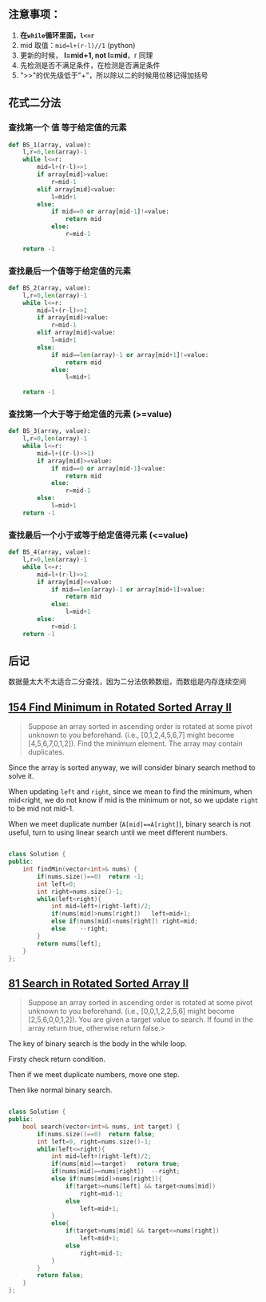 ## 注意事项：

1. **在`while`循环里面，`l<=r`**
2. mid 取值：`mid=l+(r-l)//1` (python)
3. 更新的时候， **l=mid+1, not l=mid**，r 同理
4. 先检测是否不满足条件，在检测是否满足条件
5. ">>"的优先级低于"+"，所以除以二的时候用位移记得加括号

## 花式二分法

### 查找第一个 值 等于给定值的元素

```py
def BS_1(array, value):
    l,r=0,len(array)-1
    while l<=r:
        mid=l+(r-l)>>1
        if array[mid]>value:
            r=mid-1
        elif array[mid]<value:
            l=mid+1
        else:
            if mid==0 or array[mid-1]!=value:
                return mid
            else:
                r=mid-1
    
    return -1
```

### 查找最后一个值等于给定值的元素

```py
def BS_2(array, value):
    l,r=0,len(array)-1
    while l<=r:
        mid=l+(r-l)>>1
        if array[mid]>value:
            r=mid-1
        elif array[mid]<value:
            l=mid+1
        else:
            if mid==len(array)-1 or array[mid+1]!=value:
                return mid
            else:
                l=mid+1
    
    return -1
```

### 查找第一个大于等于给定值的元素 (>=value)

```py
def BS_3(array, value):
    l,r=0,len(array)-1
    while l<=r:
        mid=l+((r-l)>>1)
        if array[mid]>=value:
            if mid==0 or array[mid-1]<value:
                return mid
            else:
                r=mid-1
        else:
            l=mid+1
    return -1
```

### 查找最后一个小于或等于给定值得元素 (<=value)

```py
def BS_4(array, value):
    l,r=0,len(array)-1
    while l<=r:
        mid=l+(r-l)>>1
        if array[mid]<=value:
            if mid==len(array)-1 or array[mid+1]>value:
                return mid
            else:
                l=mid+1
        else:
            r=mid-1
    return -1

```

## 后记

数据量太大不太适合二分查找，因为二分法依赖数组，而数组是内存连续空间

## [154 Find Minimum in Rotated Sorted Array II](https://leetcode.com/problems/find-minimum-in-rotated-sorted-array-ii/)

> Suppose an array sorted in ascending order is rotated at some pivot unknown to you beforehand.
> (i.e.,  [0,1,2,4,5,6,7] might become  [4,5,6,7,0,1,2]).
> Find the minimum element.
> The array may contain duplicates.

Since the array is sorted anyway, we will consider binary search method to solve it.

When updating `left` and `right`, since we mean to find the minimum, when mid<right, we do not know if mid is the minimum or not, so we update `right` to be mid not mid-1.

When we meet duplicate number (`A[mid]==A[right]`), binary search is not useful, turn to using linear search until we meet different numbers.

```cpp

class Solution {
public:
    int findMin(vector<int>& nums) {
        if(nums.size()==0)  return -1;
        int left=0;
        int right=nums.size()-1;
        while(left<right){
            int mid=left+(right-left)/2;
            if(nums[mid]>nums[right])   left=mid+1;
            else if(nums[mid]<nums[right]) right=mid;
            else    --right;
        }
        return nums[left];
    }
};
```

## [81 Search in Rotated Sorted Array II](https://leetcode.com/problems/search-in-rotated-sorted-array-ii/)

> Suppose an array sorted in ascending order is rotated at some pivot unknown to you beforehand.
> (i.e., [0,0,1,2,2,5,6] might become [2,5,6,0,0,1,2]).
> You are given a target value to search. If found in the array return true, otherwise return false.> 

The key of binary search is the body in the while loop.

Firsty check return condition.

Then if we meet duplicate numbers, move one step.

Then like normal binary search.

```cpp

class Solution {
public:
    bool search(vector<int>& nums, int target) {
        if(nums.size()==0)  return false;
        int left=0, right=nums.size()-1;
        while(left<=right){
            int mid=left+(right-left)/2;
            if(nums[mid]==target)   return true;
            if(nums[mid]==nums[right])  --right;
            else if(nums[mid]>nums[right]){
                if(target>=nums[left] && target<nums[mid])
                    right=mid-1;
                else
                    left=mid+1;
            }
            else{
                if(target>nums[mid] && target<=nums[right])
                    left=mid+1;
                else
                    right=mid-1;
            }
        }
        return false;
    }
};

```

